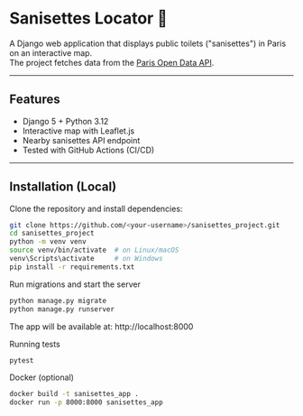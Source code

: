 # Sanisettes Locator 🚻

A Django web application that displays public toilets ("sanisettes") in Paris on an interactive map.  
The project fetches data from the [Paris Open Data API](https://opendata.paris.fr/).

---

## Features
- Django 5 + Python 3.12
- Interactive map with Leaflet.js
- Nearby sanisettes API endpoint
- Tested with GitHub Actions (CI/CD)

---

##  Installation (Local)

Clone the repository and install dependencies:

```bash
git clone https://github.com/<your-username>/sanisettes_project.git
cd sanisettes_project
python -m venv venv
source venv/bin/activate  # on Linux/macOS
venv\Scripts\activate     # on Windows
pip install -r requirements.txt
```
Run migrations and start the server

```bash
python manage.py migrate
python manage.py runserver
```
The app will be available at:
 http://localhost:8000

Running tests

```bash
pytest
```

Docker (optional)

```bash
docker build -t sanisettes_app .
docker run -p 8000:8000 sanisettes_app
```
